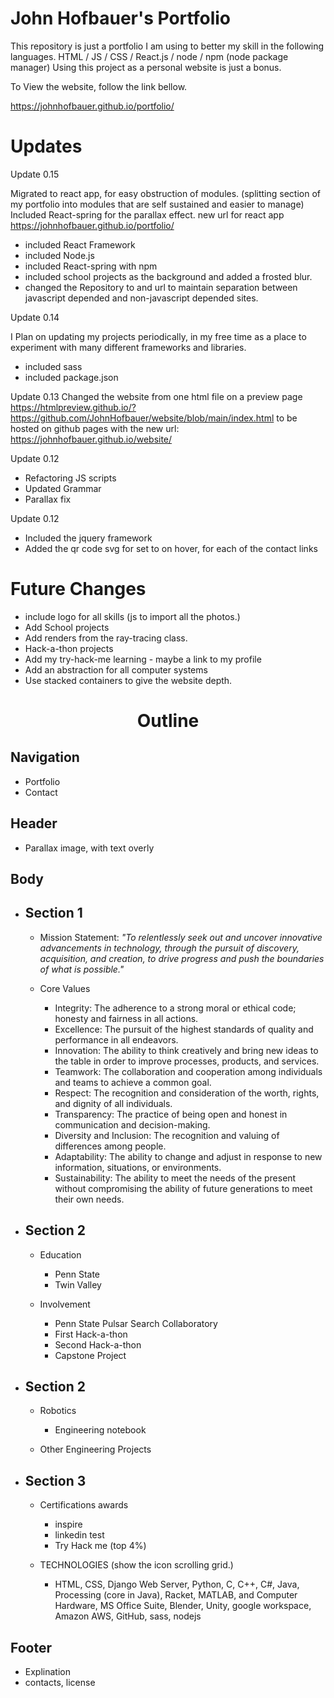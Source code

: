 # John Hofbauer's Portfolio

This repository is just a portfolio I am using to better my skill in the following languages.
HTML / JS / CSS / React.js / node / npm (node package manager)
Using this project as a personal website is just a bonus.

To View the website, follow the link bellow.

https://johnhofbauer.github.io/portfolio/

# Updates

Update 0.15

Migrated to react app, for easy obstruction of modules. (splitting section of my portfolio into modules that are self sustained and easier to manage) Included React-spring for the parallax effect.
new url for react app https://johnhofbauer.github.io/portfolio/

- included React Framework
- included Node.js
- included React-spring with npm
- included school projects as the background and added a frosted blur.
- changed the Repository to and url to maintain separation between javascript depended and non-javascript depended sites.

Update 0.14

I Plan on updating my projects periodically, in my free time as a place to experiment with many different frameworks and libraries.

- included sass
- included package.json

Update 0.13
Changed the website from one html file on a preview page https://htmlpreview.github.io/?https://github.com/JohnHofbauer/website/blob/main/index.html
to be hosted on github pages with the new url: https://johnhofbauer.github.io/website/

Update 0.12

- Refactoring JS scripts
- Updated Grammar
- Parallax fix

Update 0.12

- Included the jquery framework
- Added the qr code svg for set to on hover, for each of the contact links

# Future Changes

- include logo for all skills (js to import all the photos.)
- Add School projects
- Add renders from the ray-tracing class.
- Hack-a-thon projects
- Add my try-hack-me learning - maybe a link to my profile
- Add an abstraction for all computer systems
- Use stacked containers to give the website depth.

<center> <h1> Outline </h1> </center>

## Navigation

- Portfolio
- Contact

## Header

- Parallax image, with text overly

## Body

- ## Section 1

  - Mission Statement: <i>"To relentlessly seek out and uncover innovative advancements in technology, through the pursuit of discovery, acquisition, and creation, to drive progress and push the boundaries of what is possible."</i>

  - Core Values

    - Integrity: The adherence to a strong moral or ethical code; honesty and fairness in all actions.
    - Excellence: The pursuit of the highest standards of quality and performance in all endeavors.
    - Innovation: The ability to think creatively and bring new ideas to the table in order to improve processes, products, and services.
    - Teamwork: The collaboration and cooperation among individuals and teams to achieve a common goal.
    - Respect: The recognition and consideration of the worth, rights, and dignity of all individuals.
    - Transparency: The practice of being open and honest in communication and decision-making.
    - Diversity and Inclusion: The recognition and valuing of differences among people.
    - Adaptability: The ability to change and adjust in response to new information, situations, or environments.
    - Sustainability: The ability to meet the needs of the present without compromising the ability of future generations to meet their own needs.

- ## Section 2

  - Education

    - Penn State
    - Twin Valley

  - Involvement
    - Penn State Pulsar Search Collaboratory
    - First Hack-a-thon
    - Second Hack-a-thon
    - Capstone Project

- ## Section 2

  - Robotics

    - Engineering notebook

  - Other Engineering Projects

- ## Section 3

  - Certifications awards

    - inspire
    - linkedin test
    - Try Hack me (top 4%)

  - TECHNOLOGIES (show the icon scrolling grid.)

    - HTML, CSS, Django Web Server, Python, C, C++, C#, Java, Processing (core in Java), Racket, MATLAB, and Computer Hardware, MS Office Suite, Blender, Unity, google workspace, Amazon AWS, GitHub, sass, nodejs

## Footer

- Explination
- contacts, license

